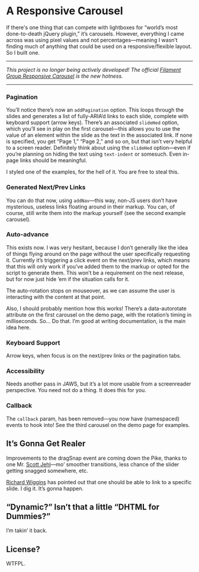 # A Responsive Carousel
If there's one thing that can compete with lightboxes for “world’s most done-to-death jQuery plugin,” it’s carousels. However, everything I came across was using pixel values and not percentages—meaning I wasn’t finding much of anything that could be used on a responsive/flexible layout. So I built one.

---

*This project is no longer being actively developed! The official [Filament Group Responsive Carousel](https://github.com/filamentgroup/responsive-carousel) is the new hotness.*

---

### Pagination
You’ll notice there’s now an ```addPagination``` option. This loops through the slides and generates a list of fully-ARIA’d links to each slide, complete with keyboard support (arrow keys). There’s an associated ```slideHed``` option, which you’ll see in play on the first carousel—this allows you to use the value of an element within the slide as the text in the associated link. If none is specified, you get “Page 1,” “Page 2,” and so on, but that isn’t very helpful to a screen reader. Definitely think about using the ```slideHed``` option—even if you’re planning on hiding the text using ```text-indent``` or somesuch. Even in-page links should be meaningful.

I styled one of the examples, for the hell of it. You are free to steal this.

### Generated Next/Prev Links
You can do that now, using ```addNav```—this way, non-JS users don’t have mysterious, useless links floating around in their markup. You can, of course, still write them into the markup yourself (see the second example carousel).

### Auto-advance
This exists now. I was very hesitant, because I don’t generally like the idea of things flying around on the page without the user specifically requesting it. Currently it’s triggering a click event on the next/prev links, which means that this will only work if you’ve added them to the markup or opted for the script to generate them. This won’t be a requirement on the next release, but for now just hide ’em if the situation calls for it.

The auto-rotation stops on mouseover, as we can assume the user is interacting with the content at that point.

Also, I should probably mention how this works! There’s a data-autorotate attribute on the first carousel on the demo page, with the rotation’s timing in milliseconds. So… Do that. I’m good at writing documentation, is the main idea here.

### Keyboard Support
Arrow keys, when focus is on the next/prev links or the pagination tabs.

### Accessibility
Needs another pass in JAWS, but it’s a lot more usable from a screenreader perspective. You need not do a thing.
It does this for you. 

### Callback
The ```callback``` param, has been removed—you now have (namespaced) events to hook into! See the third carousel on the demo page for examples.

## It’s Gonna Get Realer
Improvements to the dragSnap event are coming down the Pike, thanks to one Mr. <a href="https://github.com/scottjehl">Scott Jehl</a>—mo’ smoother transitions, less chance of the slider getting snagged somewhere, etc.

<a href="https://github.com/richardwiggins">Richard Wiggins</a> has pointed out that one should be able to link to a specific slide. I dig it. It’s gonna happen.

## “Dynamic?” Isn’t that a little “DHTML for Dummies?”
I’m takin’ it back.

## License?
WTFPL.
